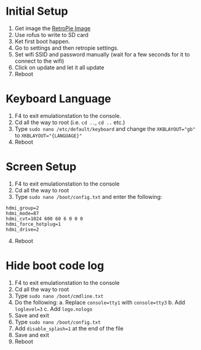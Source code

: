 # Initial Setup
1. Get image the [RetroPie Image](https://retropie.org.uk/download/)
2. Use rofus to write to SD card
3. Ket first boot happen.
4. Go to settings and then retropie settings.
5. Set wifi SSID and password manually
     (wait for a few seconds for it to connect to the wifi)
6. Click on update and let it all update
7. Reboot

# Keyboard Language 
1. F4 to exit emulationstation to the console.
2. Cd all the way to root (i.e. `cd ..`, `cd ..` etc.)
3. Type `sudo nano /etc/default/keyboard` and change the `XKBLAYOUT="gb"` to `XKBLAYOUT="{LANGUAGE}"`
4. Reboot

# Screen Setup
1. F4 to exit emulationstation to the console
2. Cd all the way to root
3. Type `sudo nano /boot/config.txt` and enter the following:
  ```
hdmi_group=2
hdmi_mode=87
hdmi_cvt=1024 600 60 6 0 0 0
hdmi_force_hotplug=1
hdmi_drive=2
```
4. Reboot

# Hide boot code log
1. F4 to exit emulationstation to the console
2. Cd all the way to root
3. Type `sudo nano /boot/cmdline.txt`
4. Do the following:
	a. Replace `console=tty1` with `console=tty3`
	b. Add `loglevel=3`
	c. Add `logo.nologo`
5. Save and exit
6. Type `sudo nano /boot/config.txt`
7. Add `disable_splash=1` at the end of the file
8. Save and exit
9. Reboot
